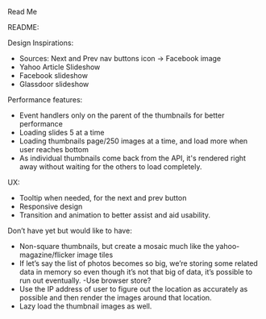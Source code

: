 Read Me

README:

Design Inspirations:
- Sources: Next and Prev nav buttons icon -> Facebook image
- Yahoo Article Slideshow
- Facebook slideshow
- Glassdoor slideshow



Performance features:
- Event handlers only on the parent of the thumbnails for better performance
- Loading slides 5 at a time
- Loading thumbnails page/250 images at a time, and load more when user reaches bottom
- As individual thumbnails come back from the API, it's rendered right away without waiting for the others to
load completely.

UX:
- Tooltip when needed, for the next and prev button
- Responsive design
- Transition and animation to better assist and aid usability.

Don’t have yet but would like to have:
- Non-square thumbnails, but create a mosaic much like the yahoo-magazine/flicker image tiles
- If let’s say the list of photos becomes so big, we’re storing some related data in memory so even though it’s not that 	big of data, it’s possible to run out eventually.  -Use browser store?
- Use the IP address of user to figure out the location as accurately as possible and then render the images around that location.
- Lazy load the thumbnail images as well. 
